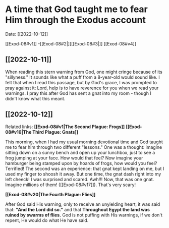 # A time that God taught me to fear Him through the Exodus account
Date: [[2022-10-12]]

[[Exod-08#v1]] -[[Exod-08#2|]][[Exod-08#3|]] [[Exod-08#v4]]

## [[2022-10-11]]
When reading this stern warning from God, one might cringe because of its "sillyness." It sounds like what a puff from a 8-year-old would sound like. I felt that when I read this passage, but by God's grace, I was prompted to pray against it: Lord, help is to have reverence for you when we read your warnings. I pray this after God has sent a gnat into my room - though I didn't know what this meant.


## [[2022-10-12]] 
Related links:
**[[Exod-08#v1|The Second Plague: Frogs]]**
**[[Exod-08#v16|The Third Plague: Gnats]]**

This morning, when I had my usual morning devotional time and God taught me to fear him through two different "lessons." One was a thought: imagine sitting down on a sunny bench and open up your lunchbox, just to see a frog jumping at your face. How would that feel? Now imagine your hamburger being stamped upon by hoards of frogs, how would you feel? Terrified! The second was an experience: that gnat kept landing on me, but I used my finger to shoosh it away. But one time, the gnat dash right into my left cheeck! I was surprised and scared. Awh!!! Now, that was one gnat. Imagine millions of them! ([[Exod-08#v17]]). That's very scary!

**[[Exod-08#v20|The Fourth Plague: Flies]]**

After God said His warning, only to receive an unyielding heart, it was said that: **"And the Lord did so."** and that **Throughout Egypt the land was ruined by swarms of flies.** God is not puffing with His warnings, if we don't repent, He would do what He have said.

